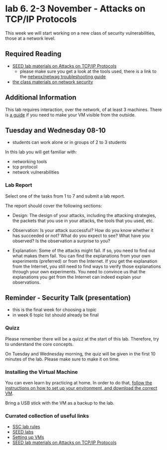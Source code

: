 # lab 6. 2-3 November - Attacks on TCP/IP Protocols

This week we will start working on a new class of security vulnerabilities, those at a network level.

## Required Reading
- [SEED lab materials on Attacks on TCP/IP Protocols](http://www.cis.syr.edu/~wedu/seed/Labs/Attacks_TCPIP/)
	- please make sure you get a look at the tools used, there is a link to the [netwox/netwag troubleshooting guide](http://www.cis.syr.edu/~wedu/seed/Documentation/Misc/netwox.pdf)  
- [the class materials on network security](http://staff.cs.upt.ro/~marius/curs/sec/index.html)

## Additional Information 
This lab requires interaction, over the network, of at least 3 machines. There is [a guide](http://www.cis.syr.edu/~wedu/seed/Documentation/Ubuntu11_04_VM/VirtualBox_MultipleVMs.pdf) if you need to make your VM visible from the outside.

## Tuesday and Wednesday 08-10
- students can work alone or in groups of 2 to 3 students

In this lab you will get familiar with:
- networking tools
- tcp protocol
- network vulnerabilities

### Lab Report

Select one of the tasks from 1 to 7 and submit a lab report. 

The report should cover the following sections:

- Design: The design of your attacks, including the attacking strategies, the packets that you use in your attacks, the tools that you used, etc.

- Observation: Is your attack successful? How do you know whether it has succeeded or not? What do you expect to see? What have you observed? Is the observation a surprise to you?

- Explanation: Some of the attacks might fail. If so, you need to find out what makes them fail. You can find the explanations from your own experiments (preferred) or from the Internet. If you get the explanation from the Internet, you still need to find ways to verify those explanations through your own experiments. You need to convince us that the explanations you get from the Internet can indeed explain your observations.

## Reminder - Security Talk (presentation)
- this is the final week for choosing a topic
- in week 6 topic list should already be final 

### Quizz

Please remember there will be a quizz at the start of this lab. Therefore, try to understand the core concepts.

On Tuesday and Wednesday morning, the quiz will be given in the first 10 minutes of the lab. 
Please make sure to make it on time. 

### Installing the Virtual Machine

You can even learn by practicing at home. In order to do that, [follow the instructions on how to set up your environment, and download the correct VM](https://github.com/SSC-2016/lab-rules/blob/master/README.md#general-workflow).

Bring a USB stick with the VM as a backup to the lab.

### Currated collection of useful links
- [SSC lab rules](https://github.com/SSC-2016/lab-rules)
- [SEED labs](http://www.cis.syr.edu/~wedu/seed/labs.html)
- [Setting up VMs](http://www.cis.syr.edu/~wedu/seed/lab_env.html)
- [SEED lab materials on Attacks on TCP/IP Protocols](http://www.cis.syr.edu/~wedu/seed/Labs/Attacks_TCPIP/)
